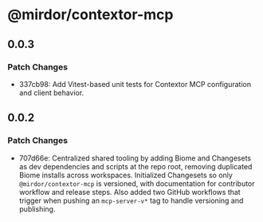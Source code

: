 # @mirdor/contextor-mcp

## 0.0.3

### Patch Changes

- 337cb98: Add Vitest-based unit tests for Contextor MCP configuration and client behavior.

## 0.0.2

### Patch Changes

- 707d66e: Centralized shared tooling by adding Biome and Changesets as dev dependencies and scripts at the repo root, removing duplicated Biome installs across workspaces. Initialized Changesets so only `@mirdor/contextor-mcp` is versioned, with documentation for contributor workflow and release steps. Also added two GitHub workflows that trigger when pushing an `mcp-server-v*` tag to handle versioning and publishing.
